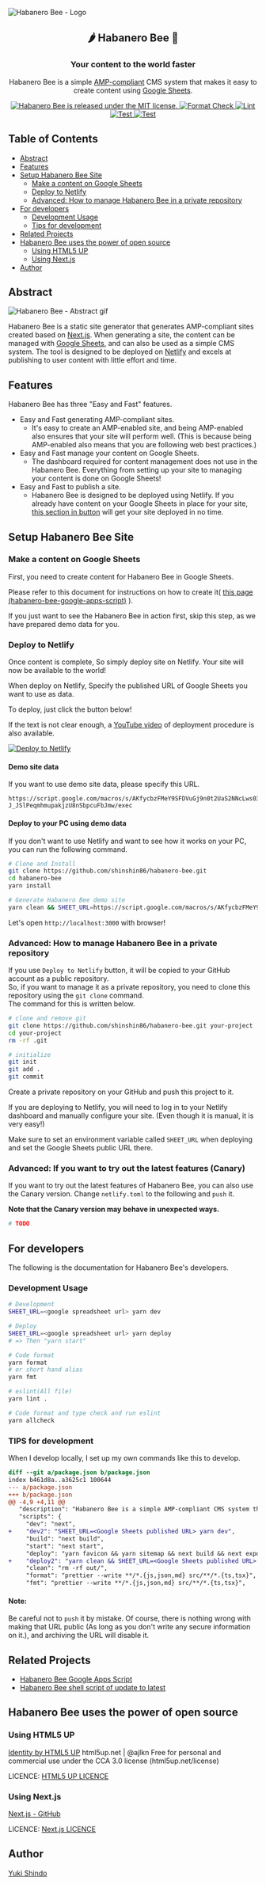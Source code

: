 ![Habanero Bee - Logo](https://user-images.githubusercontent.com/8216064/109447036-28951f80-7a86-11eb-80ec-e7e77939dd86.png)

<h2 align="center">🌶 Habanero Bee 🐝</h2>

<h3 align="center">Your content to the world faster</h3>

<p align="center">Habanero Bee is a simple <a href="https://amp.dev/" target="_blank" rel="noopener  noreferrer">AMP-compliant</a> CMS system that makes it easy to create content using <a href="https://www.google.com/sheets/about/" target="_blank" rel="noopener  noreferrer">Google Sheets</a>.</p>

<p align="center">
  <a href="https://github.com/shinshin86/habanero-bee/blob/main/LICENSE">
    <img src="https://img.shields.io/github/license/shinshin86/habanero-bee?color=blue" alt="Habanero Bee is released under the MIT license." />
  </a>
  <a href ="https://github.com/shinshin86/habanero-bee/actions/workflows/format.yml">
    <img src="https://github.com/shinshin86/habanero-bee/actions/workflows/format.yml/badge.svg" alt="Format Check">
  </a>
  <a href ="https://github.com/shinshin86/habanero-bee/actions/workflows/lint.yml">
    <img src="https://github.com/shinshin86/habanero-bee/actions/workflows/lint.yml/badge.svg" alt="Lint">
  </a>
  <a href ="https://github.com/shinshin86/habanero-bee/actions/workflows/test.yml">
    <img src="https://github.com/shinshin86/habanero-bee/actions/workflows/test.yml/badge.svg" alt="Test">
  </a>
  <a href ="https://github.com/shinshin86/habanero-bee/actions/workflows/type-check.yml">
    <img src="https://github.com/shinshin86/habanero-bee/actions/workflows/type-check.yml/badge.svg" alt="Test">
  </a>
</p>

## Table of Contents

- [Abstract](#abstract)
- [Features](#features)
- [Setup Habanero Bee Site](#setup-habanero-bee-site)
  - [Make a content on Google Sheets](#make-a-content-on-google-sheets)
  - [Deploy to Netlify](#deploy-to-netlify)
  - [Advanced: How to manage Habanero Bee in a private repository](#advanced-how-to-manage-habanero-bee-in-a-private-repository)
- [For developers](#for-developers)
  - [Development Usage](#development-usage)
  - [Tips for development](#tips-for-development)
- [Related Projects](#related-projects)
- [Habanero Bee uses the power of open source](#habanero-bee-uses-the-power-of-open-source)
  - [Using HTML5 UP](#using-html5-up)
  - [Using Next.js](#using-next.js)
- [Author](#author)

## Abstract

![Habanero Bee - Abstract gif](https://user-images.githubusercontent.com/8216064/110764965-04f88300-8297-11eb-8977-cfc26ca137d2.gif)

Habanero Bee is a static site generator that generates AMP-compliant sites created based on [Next.js](https://github.com/vercel/next.js/).
When generating a site, the content can be managed with [Google Sheets](https://www.google.com/sheets/about/), and can also be used as a simple CMS system.
The tool is designed to be deployed on [Netlify](https://www.netlify.com/) and excels at publishing to user content with little effort and time.

## Features

Habanero Bee has three "Easy and Fast" features.

- Easy and Fast generating AMP-compliant sites.
  - It's easy to create an AMP-enabled site, and being AMP-enabled also ensures that your site will perform well.
    (This is because being AMP-enabled also means that you are following web best practices.)
- Easy and Fast manage your content on Google Sheets.
  - The dashboard required for content management does not use in the Habanero Bee.
    Everything from setting up your site to managing your content is done on Google Sheets!
- Easy and Fast to publish a site.
  - Habanero Bee is designed to be deployed using Netlify.
    If you already have content on your Google Sheets in place for your site, [this section in button](#deploy-to-netlify) will get your site deployed in no time.

## Setup Habanero Bee Site

### Make a content on Google Sheets

First, you need to create content for Habanero Bee in Google Sheets.

Please refer to this document for instructions on how to create it( [this page (habanero-bee-google-apps-script)](https://github.com/shinshin86/habanero-bee-google-apps-script) ).

If you just want to see the Habanero Bee in action first, skip this step, as we have prepared demo data for you.

### Deploy to Netlify

Once content is complete, So simply deploy site on Netlify.
Your site will now be available to the world!

When deploy on Netlify, Specify the published URL of Google Sheets you want to use as data.

To deploy, just click the button below!

If the text is not clear enough, a [YouTube video](https://youtu.be/ykh_vVB3JLk) of deployment procedure is also available.

<a href="https://app.netlify.com/start/deploy?repository=https://github.com/shinshin86/habanero-bee">
  <img src="https://www.netlify.com/img/deploy/button.svg" title="Deploy to Netlify"></a>

#### Demo site data

If you want to use demo site data, please specify this URL.

```
https://script.google.com/macros/s/AKfycbzFMeY9SFDVuGj9n0t2UaS2NNcLws03xdQj1Gt-J_JSlPeqmhmupakjzU8nSbpcuFbJmw/exec
```

#### Deploy to your PC using demo data

If you don't want to use Netlify and want to see how it works on your PC, you can run the following command.

```sh
# Clone and Install
git clone https://github.com/shinshin86/habanero-bee.git
cd habanero-bee
yarn install

# Generate Habanero Bee demo site
yarn clean && SHEET_URL=https://script.google.com/macros/s/AKfycbzFMeY9SFDVuGj9n0t2UaS2NNcLws03xdQj1Gt-J_JSlPeqmhmupakjzU8nSbpcuFbJmw/exec yarn deploy && yarn start
```

Let's open `http://localhost:3000` with browser!

### Advanced: How to manage Habanero Bee in a private repository

If you use `Deploy to Netlify` button, it will be copied to your GitHub account as a public repository.  
So, if you want to manage it as a private repository, you need to clone this repository using the `git clone` command.  
The command for this is written below.

```sh
# clone and remove git
git clone https://github.com/shinshin86/habanero-bee.git your-project
cd your-project
rm -rf .git

# initialize
git init
git add .
git commit
```

Create a private repository on your GitHub and push this project to it.

If you are deploying to Netlify, you will need to log in to your Netlify dashboard and manually configure your site.
(Even though it is manual, it is very easy!)

Make sure to set an environment variable called `SHEET_URL` when deploying and set the Google Sheets public URL there.

### Advanced: If you want to try out the latest features (Canary)

If you want to try out the latest features of Habanero Bee, you can also use the Canary version.
Change `netlify.toml` to the following and `push` it.

**Note that the Canary version may behave in unexpected ways.**

```sh
# TODO
```

## For developers

The following is the documentation for Habanero Bee's developers.

### Development Usage

```bash
# Development
SHEET_URL=<google spreadsheet url> yarn dev

# Deploy
SHEET_URL=<google spreadsheet url> yarn deploy
# => Then "yarn start"

# Code format
yarn format
# or short hand alias
yarn fmt

# eslint(All file)
yarn lint .

# Code format and type check and run eslint
yarn allcheck
```

### TIPS for development

When I develop locally, I set up my own commands like this to develop.

```diff
diff --git a/package.json b/package.json
index b461d8a..a3625c1 100644
--- a/package.json
+++ b/package.json
@@ -4,9 +4,11 @@
   "description": "Habanero Bee is a simple AMP-compliant CMS system that makes it easy to create content using Google Sheets.",
   "scripts": {
     "dev": "next",
+    "dev2": "SHEET_URL=<Google Sheets published URL> yarn dev",
     "build": "next build",
     "start": "next start",
     "deploy": "yarn favicon && yarn sitemap && next build && next export",
+    "deploy2": "yarn clean && SHEET_URL=<Google Sheets published URL> yarn deploy && yarn start",
     "clean": "rm -rf out/",
     "format": "prettier --write **/*.{js,json,md} src/**/*.{ts,tsx}",
     "fmt": "prettier --write **/*.{js,json,md} src/**/*.{ts,tsx}",
```

#### Note:

Be careful not to `push` it by mistake.
Of course, there is nothing wrong with making that URL public (As long as you don't write any secure information on it.), and archiving the URL will disable it.

## Related Projects

- [Habanero Bee Google Apps Script](https://github.com/shinshin86/habanero-bee-google-apps-script)
- [Habanero Bee shell script of update to latest](https://github.com/shinshin86/habanero-bee-shell-script-of-update-to-latest)

## Habanero Bee uses the power of open source

### Using HTML5 UP

[Identity by HTML5 UP](https://html5up.net/identity)
html5up.net | @ajlkn
Free for personal and commercial use under the CCA 3.0 license (html5up.net/license)

LICENCE: [HTML5 UP LICENCE](https://html5up.net/license)

### Using Next.js

[Next.js - GitHub](https://github.com/vercel/next.js)

LICENCE: [Next.js LICENCE](https://github.com/vercel/next.js/blob/canary/license.md)

## Author

[Yuki Shindo](https://shinshin86.com)
